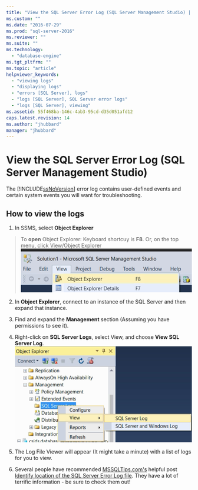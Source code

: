 ```yaml
---
title: "View the SQL Server Error Log (SQL Server Management Studio) | Microsoft Docs"
ms.custom: ""
ms.date: "2016-07-29"
ms.prod: "sql-server-2016"
ms.reviewer: ""
ms.suite: ""
ms.technology: 
  - "database-engine"
ms.tgt_pltfrm: ""
ms.topic: "article"
helpviewer_keywords: 
  - "viewing logs"
  - "displaying logs"
  - "errors [SQL Server], logs"
  - "logs [SQL Server], SQL Server error logs"
  - "logs [SQL Server], viewing"
ms.assetid: 55f468ba-146c-4ab3-95cd-d35d051afd12
caps.latest.revision: 14
ms.author: "jhubbard"
manager: "jhubbard"
---
```

# View the SQL Server Error Log (SQL Server Management Studio)
  The [!INCLUDE[ssNoVersion](../../advanced-analytics/r-services/includes/ssnoversion-md.md)] error log contains user-defined events and certain system events you will want for troubleshooting. 
  

  ## How to view the logs
1.  In SSMS, select **Object Explorer**

>To **open** Object Explorer: Keyboard shortcuy is **F8**. Or, on the top menu, click View/Object Explorer 
![Object_explorer](../../relational-databases/performance/media/object-explorer.png) 


2.  In **Object Explorer**, connect to an instance of the SQL Server and then expand that instance.
  
3.  Find and expand the **Management** section (Assuming you have permissions to see it).

4.  Right-click on **SQL Server Logs**, select View, and choose **View SQL Server Log**.
 ![View_SQLServer_Log_SSMS](../../relational-databases/performance/media/view-sqlserver-log-ssms.png) 
 
5.  The Log File Viewer will appear (It might take a minute) with a list of logs for you to view.
  
6. Several people have recommended [MSSQLTips.com's](https://www.mssqltips.com/) helpful post [Identify location of the SQL Server Error Log file](https://www.mssqltips.com/sqlservertip/2506/identify-location-of-the-sql-server-error-log-file/). They have a lot of terrific information - be sure to check them out!
  
  